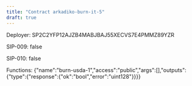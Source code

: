```yaml
---
title: "Contract arkadiko-burn-it-5"
draft: true
---
```

Deployer: SP2C2YFP12AJZB4MABJBAJ55XECVS7E4PMMZ89YZR

SIP-009: false

SIP-010: false

Functions:
{"name":"burn-usda-1","access":"public","args":[],"outputs":{"type":{"response":{"ok":"bool","error":"uint128"}}}}
